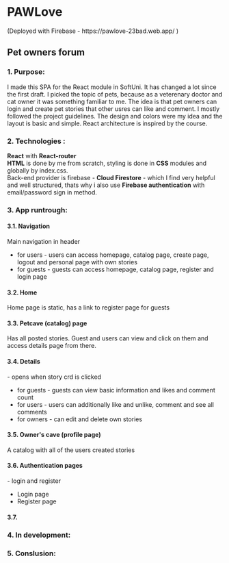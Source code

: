 <h1>PAWLove </h1>
(Deployed with Firebase - https://pawlove-23bad.web.app/ )
<h2>Pet owners forum </h2>
<h3>1. Purpose: </h3> I made this SPA for the React module in SoftUni. It has changed a lot since the first draft. I picked the topic of pets, because as a veterenary doctor and cat owner it was something familiar to me. The idea is that pet owners can login and create pet stories that other usres can like and comment. I mostly followed the project guidelines. The design and colors were my idea and the layout is basic and simple. React architecture is inspired by the course.
<h3>2. Technologies :</h3>
<strong>React</strong> with <strong>React-router</strong><br>
<strong>HTML</strong> is done by me from scratch, styling is done in <strong>CSS</strong> modules and globally by index.css. <br>
Back-end provider is firebase - <strong>Cloud Firestore</strong> - which I find very helpful and well structured, thats why i also use <strong>Firebase authentication</strong> with email/password sign in method. 
<h3>3. App runtrough:</h3>
<h4>3.1. Navigation</h4> 
Main navigation in header
  <ul>
    <li>for users - users can access homepage, catalog page, create page, logout and personal page with own stories </li>
    <li>for guests - guests can access homepage, catalog page, register and login page</li>
  </ul>    
<h4>3.2. Home</h4>
Home page is static, has a link to register page for guests
<h4>3.3. Petcave (catalog) page</h4> 
Has all posted stories. Guest and users can view and click on them and access details page from there.   
 <h4>3.4. Details</h4> - opens when story crd is clicked
    <ul>
        <li>for guests - guests can view basic information and likes and comment count</li>   
        <li>for users - users can additionally like and unlike, comment and see all comments   </li>
        <li>for owners - can edit and delete own stories</li>
    </ul>
<h4>3.5. Owner's cave (profile page)</h4>
A catalog with all of the users created stories
<h4>3.6. Authentication pages</h4> - login and register
    <ul>
      <li>Login page</li>
      <li>Register page</li>    
    </ul>

<h4>3.7. </h4>  
<h3>4. In development:</h3>

<h3>5. Conslusion:</h3>   





